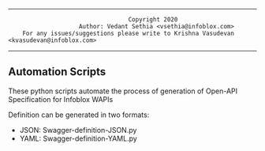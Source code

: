 -----------
                            	      Copyright 2020                                            
                      	Author: Vedant Sethia <vsethia@infoblox.com>                         
  		For any issues/suggestions please write to Krishna Vasudevan <kvasudevan@infoblox.com>           

-----------


## Automation Scripts
These python scripts automate the process of generation of Open-API Specification for Infoblox WAPIs

Definition can be generated in two formats:

- JSON: Swagger-definition-JSON.py
- YAML: Swagger-definition-YAML.py
